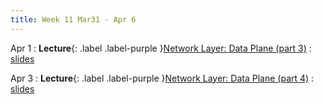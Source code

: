 ```yaml
---
title: Week 11 Mar31 - Apr 6
---
```

Apr 1 
: **Lecture**{: .label .label-purple }[Network Layer: Data Plane (part 3)](#)
  : [slides](#)

Apr 3
: **Lecture**{: .label .label-purple }[Network Layer: Data Plane (part 4)](#)
  : [slides](#)

